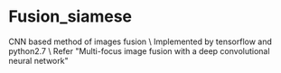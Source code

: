 # Fusion_siamese
CNN based method of images fusion \\
Implemented by tensorflow and python2.7 \\
Refer "Multi-focus image fusion with a deep convolutional neural network"
